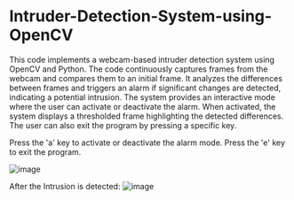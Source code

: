 # Intruder-Detection-System-using-OpenCV

This code implements a webcam-based intruder detection system using OpenCV and Python. The code continuously captures frames from the webcam and compares them to an initial frame. It analyzes the differences between frames and triggers an alarm if significant changes are detected, indicating a potential intrusion. The system provides an interactive mode where the user can activate or deactivate the alarm. When activated, the system displays a thresholded frame highlighting the detected differences. The user can also exit the program by pressing a specific key.


Press the 'a' key to activate or deactivate the alarm mode.
Press the 'e' key to exit the program.

![image](https://github.com/Ra-Chit/Intruder-Detection-System-using-OpenCV/assets/83090070/32b48a0f-8040-4686-b645-d573a9d204b9)

After the Intrusion is detected:
![image](https://github.com/Ra-Chit/Intruder-Detection-System-using-OpenCV/assets/83090070/c861e009-d6c9-4050-b90a-b3486b5a029a)

